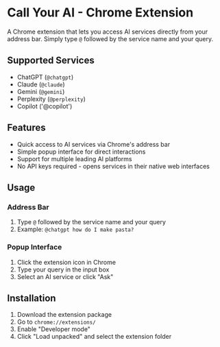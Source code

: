 # Call Your AI - Chrome Extension

A Chrome extension that lets you access AI services directly from your address bar. Simply type `@` followed by the service name and your query.

## Supported Services

- ChatGPT (`@chatgpt`)
- Claude (`@claude`) 
- Gemini (`@gemini`)
- Perplexity (`@perplexity`)
- Copilot ('@copilot')

## Features

- Quick access to AI services via Chrome's address bar
- Simple popup interface for direct interactions
- Support for multiple leading AI platforms
- No API keys required - opens services in their native web interfaces

## Usage

### Address Bar

1. Type `@` followed by the service name and your query
2. Example: `@chatgpt how do I make pasta?`

### Popup Interface

1. Click the extension icon in Chrome
2. Type your query in the input box
3. Select an AI service or click "Ask"

## Installation

1. Download the extension package
2. Go to `chrome://extensions/`
3. Enable "Developer mode"
4. Click "Load unpacked" and select the extension folder
